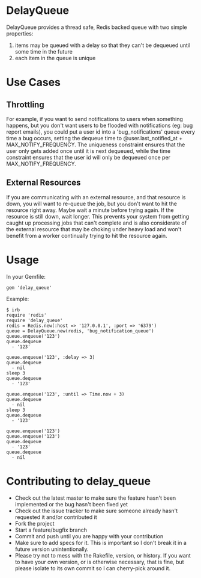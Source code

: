 DelayQueue
==========

DelayQueue provides a thread safe, Redis backed queue with two simple properties:

1. items may be queued with a delay so that they can't be dequeued until some time in the future
2. each item in the queue is unique


Use Cases
=========

Throttling
----------

For example, if you want to send notifications to users when something happens, but you don't want users to be flooded with notifications (eg: bug report emails), you could put a user id into a 'bug_notifications' queue every time a bug occurs, setting the dequeue time to @user.last_notified_at + MAX_NOTIFY_FREQUENCY. The uniqueness constraint ensures that the user only gets added once until it is next dequeued, while the time constraint ensures that the user id will only be dequeued once per MAX_NOTIFY_FREQUENCY.

External Resources
------------------

If you are communicating with an external resource, and that resource is down, you will want to re-queue the job, but you don't want to hit the resource right away. Maybe wait a minute before trying again. If the resource is still down, wait longer. This prevents your system from getting caught up processing jobs that can't complete and is also considerate of the external resource that may be choking under heavy load and won't benefit from a worker continually trying to hit the resource again.



Usage
=====

In your Gemfile:

    gem 'delay_queue'

Example:

    $ irb
    require 'redis'
    require 'delay_queue'
    redis = Redis.new(:host => '127.0.0.1', :port => '6379')
    queue = DelayQueue.new(redis, 'bug_notification_queue')
    queue.enqueue('123')
    queue.dequeue
      - '123'

    queue.enqueue('123', :delay => 3)
    queue.dequeue
      - nil
    sleep 3
    queue.dequeue
      - '123'

    queue.enqueue('123', :until => Time.now + 3)
    queue.dequeue
      - nil
    sleep 3
    queue.dequeue
      - '123'

    queue.enqueue('123')
    queue.enqueue('123')
    queue.dequeue
      - '123'
    queue.dequeue
      - nil


Contributing to delay_queue
==========================
 
* Check out the latest master to make sure the feature hasn't been implemented or the bug hasn't been fixed yet
* Check out the issue tracker to make sure someone already hasn't requested it and/or contributed it
* Fork the project
* Start a feature/bugfix branch
* Commit and push until you are happy with your contribution
* Make sure to add specs for it. This is important so I don't break it in a future version unintentionally.
* Please try not to mess with the Rakefile, version, or history. If you want to have your own version, or is otherwise necessary, that is fine, but please isolate to its own commit so I can cherry-pick around it.
